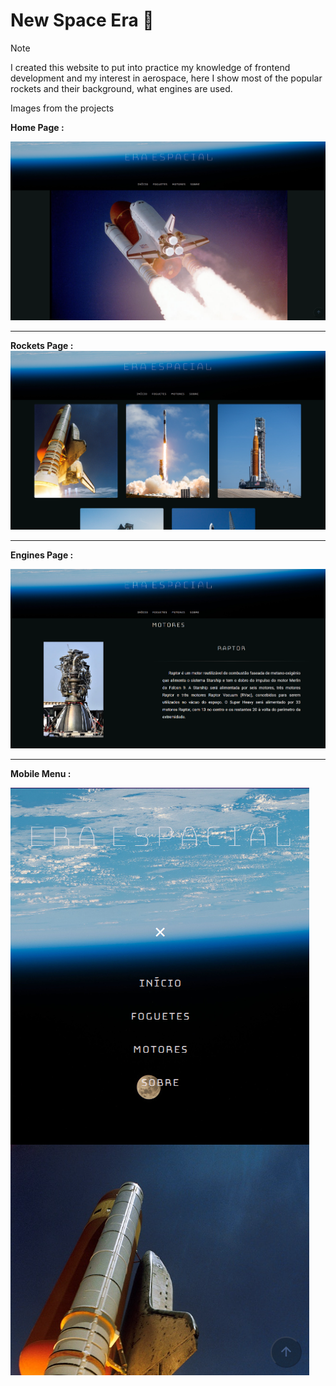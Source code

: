 # New Space Era 🚀
> [!NOTE]
> I created this website to put into practice my knowledge of frontend development and my interest in aerospace, here I show most of the popular rockets and their background, what engines are used.


Images from the projects

**Home Page :**

![Home](/images/home.png)

<hr>

**Rockets Page :**
![Rockets](/images/rockets.png)

<hr>

**Engines Page :**

![Engines](/images/engines.png)

<hr>

**Mobile Menu :**

![MobileMenu](/images/mobile-version.png)
